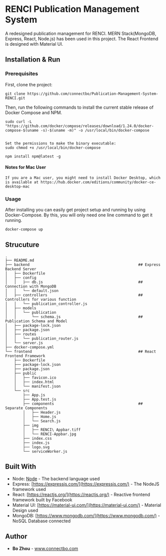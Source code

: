 # RENCI Publication Management System

A redesigned publication management for RENCI. MERN Stack(MongoDB, Express, React, Node.js) has been used in this project. The React Frontend is designed with Material UI.

## Installation & Run

### Prerequisites



First, clone the project:
```
git clone https://github.com/connectbo/Publication-Management-System-RENCI.git
```

Then, run the following commands to install the current stable release of Docker Compose and NPM.

```
sudo curl -L "https://github.com/docker/compose/releases/download/1.24.0/docker-compose-$(uname -s)-$(uname -m)" -o /usr/local/bin/docker-compose
```

```

Set the permissions to make the binary executable:
sudo chmod +x /usr/local/bin/docker-compose
```


```
npm install npm@latest -g
```

#### Notes for Mac User
    If you are a Mac user, you might need to install Docker Desktop, which is available at https://hub.docker.com/editions/community/docker-ce-desktop-mac

### Usage
After installing you can easily get project setup and running by using Docker-Compose. By this, you will only need one line command to get it running.

```
docker-compose up
```


## Strucuture

```
.
├── README.md
├── backend                                                 ## Express Backend Server
│   ├── Dockerfile
│   ├── config
│   │   ├── db.js                                           ## Connection with MongoDB
│   │   └── default.json
│   ├── controllers                                         ## Controllers for various function
│   │   └── publication_controller.js
│   ├── models
│   │   └── publication
│   │       └── schema.js                                   ## Publication Schema and Model
│   ├── package-lock.json
│   ├── package.json
│   ├── routes
│   │   └── publication_router.js
│   └── server.js                                           
├── docker-compose.yml
└── frontend                                                ## React Frontend Framework
    ├── Dockerfile
    ├── package-lock.json
    ├── package.json
    ├── public
    │   ├── favicon.ico
    │   ├── index.html
    │   └── manifest.json
    └── src
        ├── App.js
        ├── App.test.js
        ├── components                                      ## Separate Components
        │   ├── Header.js
        │   ├── Home.js
        │   └── Search.js
        ├── img
        │   ├── RENCI\ Appbar.tiff
        │   └── RENCI-Appbar.jpg
        ├── index.css
        ├── index.js
        ├── logo.svg
        └── serviceWorker.js
```

## Built With

- Node: [Node](https://nodejs.org/) - The backend language used
- Express: [https://expressjs.com/](https://expressjs.com/) - The NodeJS framework used
- React: [https://reactjs.org/](https://reactjs.org/) - Reactive frontend framework built by Facebook
- Material UI: [https://material-ui.com/](https://material-ui.com/) - Material Design used
- MongoDB: [https://www.mongodb.com/](https://www.mongodb.com/) - NoSQL Database connected

## Author

* **Bo Zhou** - www.connectbo.com
